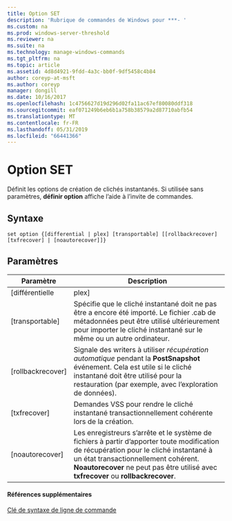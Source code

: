 ```yaml
---
title: Option SET
description: 'Rubrique de commandes de Windows pour ***- '
ms.custom: na
ms.prod: windows-server-threshold
ms.reviewer: na
ms.suite: na
ms.technology: manage-windows-commands
ms.tgt_pltfrm: na
ms.topic: article
ms.assetid: 4d8d4921-9fdd-4a3c-bb0f-9df5458c4b84
author: coreyp-at-msft
ms.author: coreyp
manager: dongill
ms.date: 10/16/2017
ms.openlocfilehash: 1c4756627d19d296d02fa11ac67ef80080ddf318
ms.sourcegitcommit: eaf071249b6eb6b1a758b38579a2d87710abfb54
ms.translationtype: MT
ms.contentlocale: fr-FR
ms.lasthandoff: 05/31/2019
ms.locfileid: "66441366"
---
```

# <a name="set-option"></a>Option SET



Définit les options de création de clichés instantanés. Si utilisée sans paramètres, **définir option** affiche l’aide à l’invite de commandes.

## <a name="syntax"></a>Syntaxe

```
set option {[differential | plex] [transportable] [[rollbackrecover] [txfrecover] | [noautorecover]]}
```

## <a name="parameters"></a>Paramètres

|     Paramètre     |                                                                                                  Description                                                                                                  |
|-------------------|---------------------------------------------------------------------------------------------------------------------------------------------------------------------------------------------------------------|
|   [différentielle   |                                                                                                     plex]                                                                                                     |
|  [transportable]  |                       Spécifie que le cliché instantané doit ne pas être a encore été importé. Le fichier .cab de métadonnées peut être utilisé ultérieurement pour importer le cliché instantané sur le même ou un autre ordinateur.                       |
| [rollbackrecover] |                     Signale des writers à utiliser *récupération automatique* pendant la **PostSnapshot** événement. Cela est utile si le cliché instantané doit être utilisé pour la restauration (par exemple, avec l’exploration de données).                      |
|   [txfrecover]    |                                                               Demandes VSS pour rendre le cliché instantané transactionnellement cohérente lors de la création.                                                                |
|  [noautorecover]  | Les enregistreurs s’arrête et le système de fichiers à partir d’apporter toute modification de récupération pour le cliché instantané à un état transactionnellement cohérent. **Noautorecover** ne peut pas être utilisé avec **txfrecover** ou **rollbackrecover**. |

#### <a name="additional-references"></a>Références supplémentaires

[Clé de syntaxe de ligne de commande](command-line-syntax-key.md)